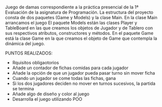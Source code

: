 Juego de damas correspondiente a la práctica presencial de la 1ª Evaluación de la asignatura de Programación.
La estructura del proyecto consta de dos paquetes (Game y Models) y la clase Main.
En la clase Main arrancamos el juego
El paquete Models están las clases Player y TableBoard en las que creamos los objetos de Jugador y de Tablero con sus respectivos atributos, constructores y métodos.
En el paquete Game está la clase Game en la que creamos el objeto de Game que contempla la dinámica del juego.

PUNTOS REALIZADOS:
- Rquisitos obligaotorios
- Añade un contador de fichas comidas para cada jugador
- Añade la opción de que un jugador pueda pasar turno sin mover ficha
- Cuando un jugador se come todas las fichas, gana
- Si los dos jugadores deciden no mover en turnos sucesivos, la partida se termina
- Añade algo de diseño y color al juego
- Desarrolla el juego utilizando POO
  
